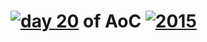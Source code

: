 # [![day 20](20)](https://adventofcode.com/2015/day/20) of AoC [![2015](2015)](https://adventofcode.com/2015)
